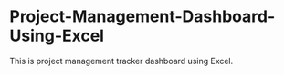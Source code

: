 # Project-Management-Dashboard-Using-Excel

This is project management tracker dashboard using Excel.
